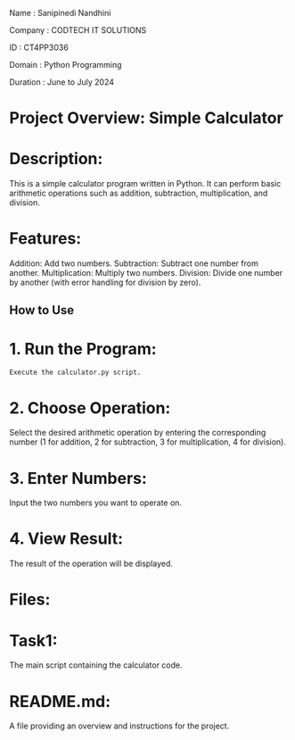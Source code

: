Name : Sanipinedi Nandhini

Company : CODTECH IT SOLUTIONS

ID : CT4PP3036

Domain : Python Programming

Duration : June to July 2024

# Project Overview: Simple Calculator

# Description:

This is a simple calculator program written in Python. It can perform basic arithmetic operations such as addition, subtraction, multiplication, and division.

# Features:

Addition: Add two numbers.
Subtraction: Subtract one number from another.
Multiplication: Multiply two numbers.
Division: Divide one number by another (with error handling for division by zero).

## How to Use

# 1. Run the Program:
    Execute the calculator.py script.
# 2. Choose Operation:
   Select the desired arithmetic operation by entering the corresponding number (1 for addition, 2 for subtraction, 3 for multiplication, 4 for division).
# 3. Enter Numbers:
   Input the two numbers you want to operate on.
  
# 4. View Result:
   The result of the operation will be displayed.


# Files:

# Task1:
The main script containing the calculator code.
# README.md: 
A file providing an overview and instructions for the project.
